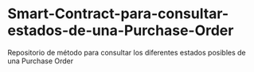 # Smart-Contract-para-consultar-estados-de-una-Purchase-Order
Repositorio de método para consultar los diferentes estados posibles de una Purchase Order
